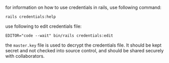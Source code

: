 for information on how to use credentials in rails, use following command:

```rails credentials:help```

use following to edit credentials file:

```EDITOR="code --wait" bin/rails credentials:edit```

the `master.key` file is used to decrypt the credentials file. It should be kept secret and not checked into source control, and should be shared securely with collaborators.

```